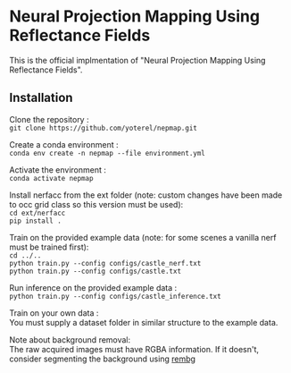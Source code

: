 # Neural Projection Mapping Using Reflectance Fields

This is the official implmentation of "Neural Projection Mapping Using Reflectance Fields".

## Installation

Clone the repository :\
`git clone https://github.com/yoterel/nepmap.git`

Create a conda environment :\
`conda env create -n nepmap --file environment.yml`

Activate the environment :\
`conda activate nepmap`

Install nerfacc from the ext folder (note: custom changes have been made to occ grid class so this version must be used):\
`cd ext/nerfacc`\
`pip install .`

Train on the provided example data (note: for some scenes a vanilla nerf must be trained first):\
`cd ../..`\
`python train.py --config configs/castle_nerf.txt`\
`python train.py --config configs/castle.txt`

Run inference on the provided example data :\
`python train.py --config configs/castle_inference.txt`

Train on your own data :\
You must supply a dataset folder in similar structure to the example data.

Note about background removal:\
The raw acquired images must have RGBA information. If it doesn't, consider segmenting the background using [rembg](https://github.com/danielgatis/rembg) 


